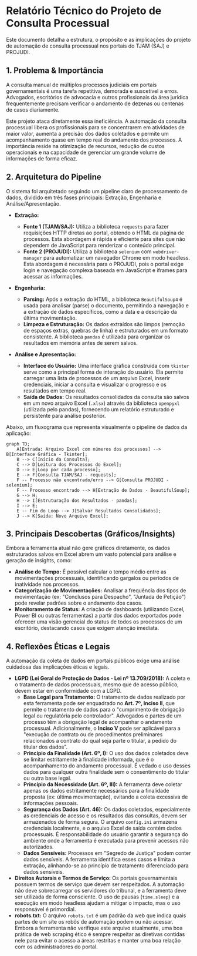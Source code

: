 # Relatório Técnico do Projeto de Consulta Processual

Este documento detalha a estrutura, o propósito e as implicações do projeto de automação de consulta processual nos portais do TJAM (SAJ) e PROJUDI.

## 1. Problema & Importância

A consulta manual de múltiplos processos judiciais em portais governamentais é uma tarefa repetitiva, demorada e suscetível a erros. Advogados, escritórios de advocacia e outros profissionais da área jurídica frequentemente precisam verificar o andamento de dezenas ou centenas de casos diariamente.

Este projeto ataca diretamente essa ineficiência. A automação da consulta processual libera os profissionais para se concentrarem em atividades de maior valor, aumenta a precisão dos dados coletados e permite um acompanhamento quase em tempo real do andamento dos processos. A importância reside na otimização de recursos, redução de custos operacionais e na capacidade de gerenciar um grande volume de informações de forma eficaz.

## 2. Arquitetura do Pipeline

O sistema foi arquitetado seguindo um pipeline claro de processamento de dados, dividido em três fases principais: Extração, Engenharia e Análise/Apresentação.

-   **Extração:**
    -   **Fonte 1 (TJAM/SAJ):** Utiliza a biblioteca `requests` para fazer requisições HTTP diretas ao portal, obtendo o HTML da página de processos. Esta abordagem é rápida e eficiente para sites que não dependem de JavaScript para renderizar o conteúdo principal.
    -   **Fonte 2 (PROJUDI):** Utiliza a biblioteca `selenium` com `webdriver-manager` para automatizar um navegador Chrome em modo headless. Esta abordagem é necessária para o PROJUDI, pois o portal exige login e navegação complexa baseada em JavaScript e iframes para acessar as informações.

-   **Engenharia:**
    -   **Parsing:** Após a extração do HTML, a biblioteca `BeautifulSoup4` é usada para analisar (parse) o documento, permitindo a navegação e a extração de dados específicos, como a data e a descrição da última movimentação.
    -   **Limpeza e Estruturação:** Os dados extraídos são limpos (remoção de espaços extras, quebras de linha) e estruturados em um formato consistente. A biblioteca `pandas` é utilizada para organizar os resultados em memória antes de serem salvos.

-   **Análise e Apresentação:**
    -   **Interface do Usuário:** Uma interface gráfica construída com `tkinter` serve como a principal forma de interação do usuário. Ela permite carregar uma lista de processos de um arquivo Excel, inserir credenciais, iniciar a consulta e visualizar o progresso e os resultados em tempo real.
    -   **Saída de Dados:** Os resultados consolidados da consulta são salvos em um novo arquivo Excel (`.xlsx`) através da biblioteca `openpyxl` (utilizada pelo pandas), fornecendo um relatório estruturado e persistente para análise posterior.

Abaixo, um fluxograma que representa visualmente o pipeline de dados da aplicação:

```mermaid
graph TD;
    A[Entrada: Arquivo Excel com números dos processos] --> B[Interface Gráfica - Tkinter];
    B --> C[Início da Consulta];
    C --> D[Leitura dos Processos do Excel];
    D --> E[Loop por cada processo];
    E --> F[Consulta TJAM/SAJ - requests];
    F -- Processo não encontrado/erro --> G[Consulta PROJUDI - selenium];
    F -- Processo encontrado --> H[Extração de Dados - BeautifulSoup];
    G --> H;
    H --> I[Estruturação dos Resultados - pandas];
    I --> E;
    E -- Fim do Loop --> J[Salvar Resultados Consolidados];
    J --> K[Saída: Novo Arquivo Excel];
```

## 3. Principais Descobertas (Gráficos/Insights)

Embora a ferramenta atual não gere gráficos diretamente, os dados estruturados salvos em Excel abrem um vasto potencial para análise e geração de insights, como:

-   **Análise de Tempo:** É possível calcular o tempo médio entre as movimentações processuais, identificando gargalos ou períodos de inatividade nos processos.
-   **Categorização de Movimentações:** Analisar a frequência dos tipos de movimentação (ex: "Conclusos para Despacho", "Juntada de Petição") pode revelar padrões sobre o andamento dos casos.
-   **Monitoramento de Status:** A criação de dashboards (utilizando Excel, Power BI ou outras ferramentas) a partir dos dados exportados pode oferecer uma visão gerencial do status de todos os processos de um escritório, destacando casos que exigem atenção imediata.

## 4. Reflexões Éticas e Legais

A automação da coleta de dados em portais públicos exige uma análise cuidadosa das implicações éticas e legais.

-   **LGPD (Lei Geral de Proteção de Dados - Lei nº 13.709/2018):** A coleta e o tratamento de dados processuais, mesmo que de acesso público, devem estar em conformidade com a LGPD.
    -   **Base Legal para Tratamento:** O tratamento de dados realizado por esta ferramenta pode ser enquadrado no **Art. 7º, Inciso II**, que permite o tratamento de dados para o "cumprimento de obrigação legal ou regulatória pelo controlador". Advogados e partes de um processo têm a obrigação legal de acompanhar o andamento processual. Adicionalmente, o **Inciso V** pode ser aplicável para a "execução de contrato ou de procedimentos preliminares relacionados a contrato do qual seja parte o titular, a pedido do titular dos dados".
    -   **Princípio da Finalidade (Art. 6º, I):** O uso dos dados coletados deve se limitar estritamente à finalidade informada, que é o acompanhamento do andamento processual. É vedado o uso desses dados para qualquer outra finalidade sem o consentimento do titular ou outra base legal.
    -   **Princípio da Necessidade (Art. 6º, III):** A ferramenta deve coletar apenas os dados estritamente necessários para a finalidade proposta (ex: última movimentação), evitando a coleta excessiva de informações pessoais.
    -   **Segurança dos Dados (Art. 46):** Os dados coletados, especialmente as credenciais de acesso e os resultados das consultas, devem ser armazenados de forma segura. O arquivo `config.ini` armazena credenciais localmente, e o arquivo Excel de saída contém dados processuais. É responsabilidade do usuário garantir a segurança do ambiente onde a ferramenta é executada para prevenir acessos não autorizados.
    -   **Dados Sensíveis:** Processos em "Segredo de Justiça" podem conter dados sensíveis. A ferramenta identifica esses casos e limita a extração, alinhando-se ao princípio de tratamento diferenciado para dados sensíveis.
-   **Direitos Autorais e Termos de Serviço:** Os portais governamentais possuem termos de serviço que devem ser respeitados. A automação não deve sobrecarregar os servidores do tribunal, e a ferramenta deve ser utilizada de forma consciente. O uso de pausas (`time.sleep`) e a execução em modo headless ajudam a mitigar o impacto, mas o uso responsável é primordial.
-   **robots.txt:** O arquivo `robots.txt` é um padrão da web que indica quais partes de um site os robôs de automação podem ou não acessar. Embora a ferramenta não verifique este arquivo atualmente, uma boa prática de web scraping ético é sempre respeitar as diretivas contidas nele para evitar o acesso a áreas restritas e manter uma boa relação com os administradores do portal.
